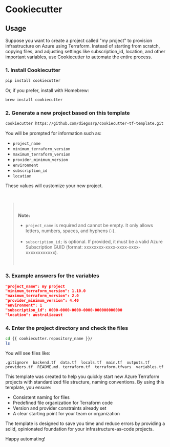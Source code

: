 # Cookiecutter

## Usage

Suppose you want to create a project called "my project" to provision infrastructure on Azure using Terraform. Instead of starting from scratch, copying files, and adjusting settings like subscription_id, location, and other important variables, use Cookiecutter to automate the entire process.

### 1. Install Cookiecutter

```sh
pip install cookiecutter
```

Or, if you prefer, install with Homebrew:

```sh
brew install cookiecutter
```

### 2. Generate a new project based on this template

```sh
cookiecutter https://github.com/diegosrp/cookiecutter-tf-template.git
```

You will be prompted for information such as:

- `project_name`
- `minimum_terraform_version`
- `maximum_terraform_version`
- `provider_minimum_version`
- `environment`
- `subscription_id`
- `location`

These values will customize your new project.

<br>

> <br>
>
> **Note:**
>
 > - `project_name` is required and cannot be empty. It only allows letters, numbers, spaces, and hyphens (-).<br><br>
> - `subscription_id;` is optional. If provided, it must be a valid Azure Subscription GUID (format: xxxxxxxx-xxxx-xxxx-xxxx-xxxxxxxxxxxx).
> <br>

### 3. Example answers for the variables

```json
"project_name": my project
"minimum_terraform_version": 1.10.0
"maximum_terraform_version": 2.0
"provider_minimum_version": 4.40
"environment": 1
"subscription_id": 0000-0000-0000-0000-000000000000
"location": australiaeast
```

### 4. Enter the project directory and check the files

```sh
cd {{ cookiecutter.repository_name }}/
ls
```

You will see files like:

```text
.gitignore  backend.tf  data.tf  locals.tf  main.tf  outputs.tf  providers.tf  README.md. terraform.tf  terraform.tfvars  variables.tf
```


This template was created to help you quickly start new Azure Terraform projects with standardized file structure, naming conventions. By using this template, you ensure:

- Consistent naming for files
- Predefined file organization for Terraform code
- Version and provider constraints already set
- A clear starting point for your team or organization

The template is designed to save you time and reduce errors by providing a solid, opinionated foundation for your infrastructure-as-code projects.

Happy automating!
